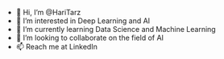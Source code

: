 - 👋 Hi, I’m @HariTarz
- 👀 I’m interested in Deep Learning and AI
- 🌱 I’m currently learning Data Science and Machine Learning
- 💞️ I’m looking to collaborate on the field of AI
- 📫 Reach me at LinkedIn

<!---
HariTarz/HariTarz is a ✨ special ✨ repository because its `README.md` (this file) appears on your GitHub profile.
You can click the Preview link to take a look at your changes.
--->
